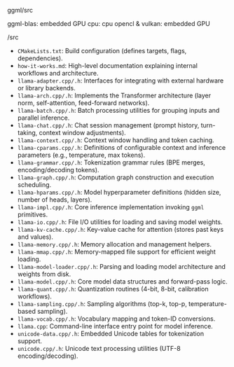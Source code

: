 ggml/src

ggml-blas: embedded GPU
cpu: cpu
opencl & vulkan: embedded GPU

/src

- `CMakeLists.txt`: Build configuration (defines targets, flags, dependencies).
- `how-it-works.md`: High-level documentation explaining internal workflows and architecture.
- `llama-adapter.cpp/.h`: Interfaces for integrating with external hardware or library backends.
- `llama-arch.cpp/.h`: Implements the Transformer architecture (layer norm, self-attention, feed-forward networks).
- `llama-batch.cpp/.h`: Batch processing utilities for grouping inputs and parallel inference.
- `llama-chat.cpp/.h`: Chat session management (prompt history, turn-taking, context window adjustments).
- `llama-context.cpp/.h`: Context window handling and token caching.
- `llama-cparams.cpp/.h`: Definitions of configurable context and inference parameters (e.g., temperature, max tokens).
- `llama-grammar.cpp/.h`: Tokenization grammar rules (BPE merges, encoding/decoding tokens).
- `llama-graph.cpp/.h`: Computation graph construction and execution scheduling.
- `llama-hparams.cpp/.h`: Model hyperparameter definitions (hidden size, number of heads, layers).
- `llama-impl.cpp/.h`: Core inference implementation invoking `ggml` primitives.
- `llama-io.cpp/.h`: File I/O utilities for loading and saving model weights.
- `llama-kv-cache.cpp/.h`: Key-value cache for attention (stores past keys and values).
- `llama-memory.cpp/.h`: Memory allocation and management helpers.
- `llama-mmap.cpp/.h`: Memory-mapped file support for efficient weight loading.
- `llama-model-loader.cpp/.h`: Parsing and loading model architecture and weights from disk.
- `llama-model.cpp/.h`: Core model data structures and forward-pass logic.
- `llama-quant.cpp/.h`: Quantization routines (4-bit, 8-bit, calibration workflows).
- `llama-sampling.cpp/.h`: Sampling algorithms (top-k, top-p, temperature-based sampling).
- `llama-vocab.cpp/.h`: Vocabulary mapping and token-ID conversions.
- `llama.cpp`: Command-line interface entry point for model inference.
- `unicode-data.cpp/.h`: Embedded Unicode tables for tokenization support.
- `unicode.cpp/.h`: Unicode text processing utilities (UTF-8 encoding/decoding).


